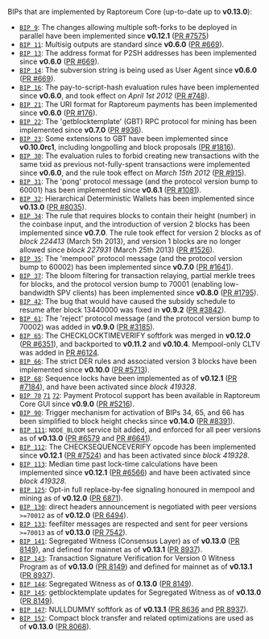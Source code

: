 BIPs that are implemented by Raptoreum Core (up-to-date up to **v0.13.0**):

* [`BIP 9`](https://github.com/raptoreum/bips/blob/master/bip-0009.mediawiki): The changes allowing multiple soft-forks to be deployed in parallel have been implemented since **v0.12.1**  ([PR #7575](https://github.com/RaptoreumProject/Raptoreumcoin/pull/7575))
* [`BIP 11`](https://github.com/raptoreum/bips/blob/master/bip-0011.mediawiki): Multisig outputs are standard since **v0.6.0** ([PR #669](https://github.com/RaptoreumProject/Raptoreumcoin/pull/669)).
* [`BIP 13`](https://github.com/raptoreum/bips/blob/master/bip-0013.mediawiki): The address format for P2SH addresses has been implemented since **v0.6.0** ([PR #669](https://github.com/RaptoreumProject/Raptoreumcoin/pull/669)).
* [`BIP 14`](https://github.com/raptoreum/bips/blob/master/bip-0014.mediawiki): The subversion string is being used as User Agent since **v0.6.0** ([PR #669](https://github.com/RaptoreumProject/Raptoreumcoin/pull/669)).
* [`BIP 16`](https://github.com/raptoreum/bips/blob/master/bip-0016.mediawiki): The pay-to-script-hash evaluation rules have been implemented since **v0.6.0**, and took effect on *April 1st 2012* ([PR #748](https://github.com/RaptoreumProject/Raptoreumcoin/pull/748)).
* [`BIP 21`](https://github.com/raptoreum/bips/blob/master/bip-0021.mediawiki): The URI format for Raptoreum payments has been implemented since **v0.6.0** ([PR #176](https://github.com/RaptoreumProject/Raptoreumcoin/pull/176)).
* [`BIP 22`](https://github.com/raptoreum/bips/blob/master/bip-0022.mediawiki): The 'getblocktemplate' (GBT) RPC protocol for mining has been implemented since **v0.7.0** ([PR #936](https://github.com/RaptoreumProject/Raptoreumcoin/pull/936)).
* [`BIP 23`](https://github.com/raptoreum/bips/blob/master/bip-0023.mediawiki): Some extensions to GBT have been implemented since **v0.10.0rc1**, including longpolling and block proposals ([PR #1816](https://github.com/RaptoreumProject/Raptoreumcoin/pull/1816)).
* [`BIP 30`](https://github.com/raptoreum/bips/blob/master/bip-0030.mediawiki): The evaluation rules to forbid creating new transactions with the same txid as previous not-fully-spent transactions were implemented since **v0.6.0**, and the rule took effect on *March 15th 2012* ([PR #915](https://github.com/RaptoreumProject/Raptoreumcoin/pull/915)).
* [`BIP 31`](https://github.com/raptoreum/bips/blob/master/bip-0031.mediawiki): The 'pong' protocol message (and the protocol version bump to 60001) has been implemented since **v0.6.1** ([PR #1081](https://github.com/RaptoreumProject/Raptoreumcoin/pull/1081)).
* [`BIP 32`](https://github.com/raptoreum/bips/blob/master/bip-0032.mediawiki): Hierarchical Deterministic Wallets has been implemented since **v0.13.0** ([PR #8035](https://github.com/RaptoreumProject/Raptoreumcoin/pull/8035)).
* [`BIP 34`](https://github.com/raptoreum/bips/blob/master/bip-0034.mediawiki): The rule that requires blocks to contain their height (number) in the coinbase input, and the introduction of version 2 blocks has been implemented since **v0.7.0**. The rule took effect for version 2 blocks as of *block 224413* (March 5th 2013), and version 1 blocks are no longer allowed since *block 227931* (March 25th 2013) ([PR #1526](https://github.com/RaptoreumProject/Raptoreumcoin/pull/1526)).
* [`BIP 35`](https://github.com/raptoreum/bips/blob/master/bip-0035.mediawiki): The 'mempool' protocol message (and the protocol version bump to 60002) has been implemented since **v0.7.0** ([PR #1641](https://github.com/RaptoreumProject/Raptoreumcoin/pull/1641)).
* [`BIP 37`](https://github.com/raptoreum/bips/blob/master/bip-0037.mediawiki): The bloom filtering for transaction relaying, partial merkle trees for blocks, and the protocol version bump to 70001 (enabling low-bandwidth SPV clients) has been implemented since **v0.8.0** ([PR #1795](https://github.com/RaptoreumProject/Raptoreumcoin/pull/1795)).
* [`BIP 42`](https://github.com/raptoreum/bips/blob/master/bip-0042.mediawiki): The bug that would have caused the subsidy schedule to resume after block 13440000 was fixed in **v0.9.2** ([PR #3842](https://github.com/RaptoreumProject/Raptoreumcoin/pull/3842)).
* [`BIP 61`](https://github.com/raptoreum/bips/blob/master/bip-0061.mediawiki): The 'reject' protocol message (and the protocol version bump to 70002) was added in **v0.9.0** ([PR #3185](https://github.com/RaptoreumProject/Raptoreumcoin/pull/3185)).
* [`BIP 65`](https://github.com/raptoreum/bips/blob/master/bip-0065.mediawiki): The CHECKLOCKTIMEVERIFY softfork was merged in **v0.12.0** ([PR #6351](https://github.com/RaptoreumProject/Raptoreumcoin/pull/6351)), and backported to **v0.11.2** and **v0.10.4**. Mempool-only CLTV was added in [PR #6124](https://github.com/RaptoreumProject/Raptoreumcoin/pull/6124).
* [`BIP 66`](https://github.com/raptoreum/bips/blob/master/bip-0066.mediawiki): The strict DER rules and associated version 3 blocks have been implemented since **v0.10.0** ([PR #5713](https://github.com/RaptoreumProject/Raptoreumcoin/pull/5713)).
* [`BIP 68`](https://github.com/raptoreum/bips/blob/master/bip-0068.mediawiki): Sequence locks have been implemented as of **v0.12.1**  ([PR #7184](https://github.com/RaptoreumProject/Raptoreumcoin/pull/7184)), and have been activated since *block 419328*.
* [`BIP 70`](https://github.com/raptoreum/bips/blob/master/bip-0070.mediawiki) [`71`](https://github.com/raptoreum/bips/blob/master/bip-0071.mediawiki) [`72`](https://github.com/raptoreum/bips/blob/master/bip-0072.mediawiki): Payment Protocol support has been available in Raptoreum Core GUI since **v0.9.0** ([PR #5216](https://github.com/RaptoreumProject/Raptoreumcoin/pull/5216)).
* [`BIP 90`](https://github.com/raptoreum/bips/blob/master/bip-0090.mediawiki): Trigger mechanism for activation of BIPs 34, 65, and 66 has been simplified to block height checks since **v0.14.0** ([PR #8391](https://github.com/RaptoreumProject/Raptoreumcoin/pull/8391)).
* [`BIP 111`](https://github.com/raptoreum/bips/blob/master/bip-0111.mediawiki): `NODE_BLOOM` service bit added, and enforced for all peer versions as of **v0.13.0** ([PR #6579](https://github.com/RaptoreumProject/Raptoreumcoin/pull/6579) and [PR #6641](https://github.com/RaptoreumProject/Raptoreumcoin/pull/6641)).
* [`BIP 112`](https://github.com/raptoreum/bips/blob/master/bip-0112.mediawiki): The CHECKSEQUENCEVERIFY opcode has been implemented since **v0.12.1** ([PR #7524](https://github.com/RaptoreumProject/Raptoreumcoin/pull/7524)) and has been activated since *block 419328*.
* [`BIP 113`](https://github.com/raptoreum/bips/blob/master/bip-0113.mediawiki): Median time past lock-time calculations have been implemented since **v0.12.1** ([PR #6566](https://github.com/RaptoreumProject/Raptoreumcoin/pull/6566)) and have been activated since *block 419328*.
* [`BIP 125`](https://github.com/raptoreum/bips/blob/master/bip-0125.mediawiki): Opt-in full replace-by-fee signaling honoured in mempool and mining as of **v0.12.0** ([PR 6871](https://github.com/RaptoreumProject/Raptoreumcoin/pull/6871)).
* [`BIP 130`](https://github.com/raptoreum/bips/blob/master/bip-0130.mediawiki): direct headers announcement is negotiated with peer versions `>=70012` as of **v0.12.0** ([PR 6494](https://github.com/RaptoreumProject/Raptoreumcoin/pull/6494)).
* [`BIP 133`](https://github.com/raptoreum/bips/blob/master/bip-0133.mediawiki): feefilter messages are respected and sent for peer versions `>=70013` as of **v0.13.0** ([PR 7542](https://github.com/RaptoreumProject/Raptoreumcoin/pull/7542)).
* [`BIP 141`](https://github.com/raptoreum/bips/blob/master/bip-0141.mediawiki): Segregated Witness (Consensus Layer) as of **v0.13.0** ([PR 8149](https://github.com/RaptoreumProject/Raptoreumcoin/pull/8149)), and defined for mainnet as of **v0.13.1** ([PR 8937](https://github.com/RaptoreumProject/Raptoreumcoin/pull/8937)).
* [`BIP 143`](https://github.com/raptoreum/bips/blob/master/bip-0143.mediawiki): Transaction Signature Verification for Version 0 Witness Program as of **v0.13.0** ([PR 8149](https://github.com/RaptoreumProject/Raptoreumcoin/pull/8149)) and defined for mainnet as of **v0.13.1** ([PR 8937](https://github.com/RaptoreumProject/Raptoreumcoin/pull/8937)).
* [`BIP 144`](https://github.com/raptoreum/bips/blob/master/bip-0144.mediawiki): Segregated Witness as of **0.13.0** ([PR 8149](https://github.com/RaptoreumProject/Raptoreumcoin/pull/8149)).
* [`BIP 145`](https://github.com/raptoreum/bips/blob/master/bip-0145.mediawiki): getblocktemplate updates for Segregated Witness as of **v0.13.0** ([PR 8149](https://github.com/RaptoreumProject/Raptoreumcoin/pull/8149)).
* [`BIP 147`](https://github.com/raptoreum/bips/blob/master/bip-0147.mediawiki): NULLDUMMY softfork as of **v0.13.1** ([PR 8636](https://github.com/RaptoreumProject/Raptoreumcoin/pull/8636) and [PR 8937](https://github.com/RaptoreumProject/Raptoreumcoin/pull/8937)).
* [`BIP 152`](https://github.com/raptoreum/bips/blob/master/bip-0152.mediawiki): Compact block transfer and related optimizations are used as of **v0.13.0** ([PR 8068](https://github.com/RaptoreumProject/Raptoreumcoin/pull/8068)).
